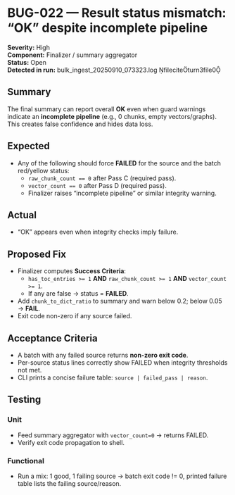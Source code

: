 # BUG-022 — Result status mismatch: “OK” despite incomplete pipeline

**Severity:** High  
**Component:** Finalizer / summary aggregator  
**Status:** Open  
**Detected in run:** bulk_ingest_20250910_073323.log fileciteturn3file0

## Summary
The final summary can report overall **OK** even when guard warnings indicate an **incomplete pipeline** (e.g., 0 chunks, empty vectors/graphs). This creates false confidence and hides data loss.

## Expected
- Any of the following should force **FAILED** for the source and the batch red/yellow status:
  - `raw_chunk_count == 0` after Pass C (required pass).
  - `vector_count == 0` after Pass D (required pass).
  - Finalizer raises “incomplete pipeline” or similar integrity warning.

## Actual
- “OK” appears even when integrity checks imply failure.

## Proposed Fix
- Finalizer computes **Success Criteria**:
  - `has_toc_entries >= 1` **AND** `raw_chunk_count >= 1` **AND** `vector_count >= 1`.
  - If any are false → status = **FAILED**.
- Add `chunk_to_dict_ratio` to summary and warn below 0.2; below 0.05 → **FAIL**.
- Exit code non-zero if any source failed.

## Acceptance Criteria
- A batch with any failed source returns **non-zero exit code**.
- Per-source status lines correctly show FAILED when integrity thresholds not met.
- CLI prints a concise failure table: `source | failed_pass | reason`.

## Testing
### Unit
- Feed summary aggregator with `vector_count=0` → returns FAILED.
- Verify exit code propagation to shell.

### Functional
- Run a mix: 1 good, 1 failing source → batch exit code != 0, printed failure table lists the failing source/reason.
